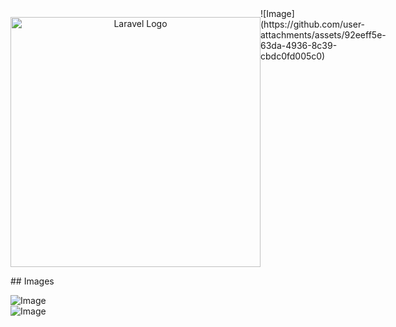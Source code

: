 <div style="display:flex;"><p align="center">
    <a href="https://laravel.com" target="_blank"><img src="https://raw.githubusercontent.com/laravel/art/master/logo-lockup/5%20SVG/2%20CMYK/1%20Full%20Color/laravel-logolockup-cmyk-red.svg" width="400" alt="Laravel Logo"></a></p>
    ![Image](https://github.com/user-attachments/assets/92eeff5e-63da-4936-8c39-cbdc0fd005c0)
</div>
## Images 
<br>

![Image](https://github.com/user-attachments/assets/d7cccf70-a885-46e8-9688-e23cc15f5e0f)
<br>
![Image](https://github.com/user-attachments/assets/6619f792-56d1-45ea-b865-0fcc1c7a42e6)

